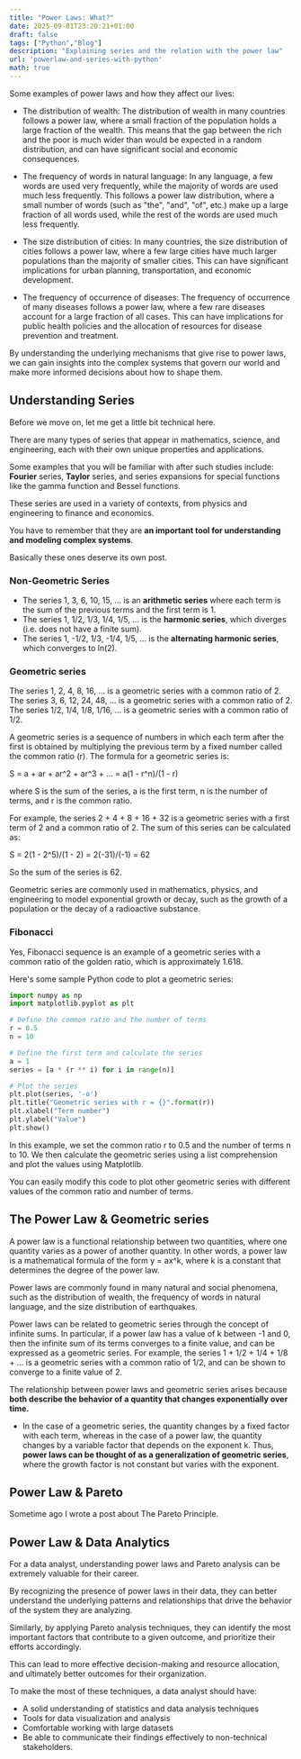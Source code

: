 ```yaml
---
title: "Power Laws: What?"
date: 2025-09-01T23:20:21+01:00
draft: false
tags: ["Python","Blog"]
description: "Explaining series and the relation with the power law"
url: 'powerlaw-and-series-with-python'
math: true
---
```


<!-- 
In mathematics, a power law is a functional relationship between two quantities [1], where a relative change in one quantity results in a proportional relative change in the other quantity [2][3], independent of the initial size of those quantities. In other words, small changes in one variable result in large changes in another variable, and vice versa. This type of relationship is often observed in nature, such as in the size distribution of cities or the frequency of words in a language. The power law is also known as a scaling law or a Pareto distribution. -->

Some examples of power laws and how they affect our lives:

* The distribution of wealth: The distribution of wealth in many countries follows a power law, where a small fraction of the population holds a large fraction of the wealth. This means that the gap between the rich and the poor is much wider than would be expected in a random distribution, and can have significant social and economic consequences.

* The frequency of words in natural language: In any language, a few words are used very frequently, while the majority of words are used much less frequently. This follows a power law distribution, where a small number of words (such as "the", "and", "of", etc.) make up a large fraction of all words used, while the rest of the words are used much less frequently.

* The size distribution of cities: In many countries, the size distribution of cities follows a power law, where a few large cities have much larger populations than the majority of smaller cities. This can have significant implications for urban planning, transportation, and economic development.

* The frequency of occurrence of diseases: The frequency of occurrence of many diseases follows a power law, where a few rare diseases account for a large fraction of all cases. This can have implications for public health policies and the allocation of resources for disease prevention and treatment.

By understanding the underlying mechanisms that give rise to power laws, we can gain insights into the complex systems that govern our world and make more informed decisions about how to shape them.

## Understanding Series

Before we move on, let me get a little bit technical here.

There are many  types of series that appear in mathematics, science, and engineering, each with their own unique properties and applications.

Some examples that you will be familiar with after such studies include: **Fourier** series, **Taylor** series, and series expansions for special functions like the gamma function and Bessel functions.

These series are used in a variety of contexts, from physics and engineering to finance and economics. 

You have to remember that they are **an important tool for understanding and modeling complex systems**. 

Basically these ones deserve its own post.

### Non-Geometric Series

* The series 1, 3, 6, 10, 15, ... is an **arithmetic series** where each term is the sum of the previous terms and the first term is 1.
* The series 1, 1/2, 1/3, 1/4, 1/5, ... is the **harmonic series**, which diverges (i.e. does not have a finite sum).
* The series 1, -1/2, 1/3, -1/4, 1/5, ... is the **alternating harmonic series**, which converges to ln(2).

### Geometric series

The series 1, 2, 4, 8, 16, ... is a geometric series with a common ratio of 2.
The series 3, 6, 12, 24, 48, ... is a geometric series with a common ratio of 2.
The series 1/2, 1/4, 1/8, 1/16, ... is a geometric series with a common ratio of 1/2.

A geometric series is a sequence of numbers in which each term after the first is obtained by multiplying the previous term by a fixed number called the common ratio (r). The formula for a geometric series is:

S = a + ar + ar^2 + ar^3 + ... = a(1 - r^n)/(1 - r)

where S is the sum of the series, a is the first term, n is the number of terms, and r is the common ratio.

For example, the series 2 + 4 + 8 + 16 + 32 is a geometric series with a first term of 2 and a common ratio of 2. The sum of this series can be calculated as:

S = 2(1 - 2^5)/(1 - 2) = 2(-31)/(-1) = 62

So the sum of the series is 62.

Geometric series are commonly used in mathematics, physics, and engineering to model exponential growth or decay, such as the growth of a population or the decay of a radioactive substance.

### Fibonacci

Yes, Fibonacci sequence is an example of a geometric series with a common ratio of the golden ratio, which is approximately 1.618.

Here's some sample Python code to plot a geometric series:


```py
import numpy as np
import matplotlib.pyplot as plt

# Define the common ratio and the number of terms
r = 0.5
n = 10

# Define the first term and calculate the series
a = 1
series = [a * (r ** i) for i in range(n)]

# Plot the series
plt.plot(series, '-o')
plt.title("Geometric series with r = {}".format(r))
plt.xlabel("Term number")
plt.ylabel("Value")
plt.show()
```

In this example, we set the common ratio r to 0.5 and the number of terms n to 10. We then calculate the geometric series using a list comprehension and plot the values using Matplotlib.

You can easily modify this code to plot other geometric series with different values of the common ratio and number of terms.

## The Power Law & Geometric series

A power law is a functional relationship between two quantities, where one quantity varies as a power of another quantity. In other words, a power law is a mathematical formula of the form y = ax^k, where k is a constant that determines the degree of the power law. 

Power laws are commonly found in many natural and social phenomena, such as the distribution of wealth, the frequency of words in natural language, and the size distribution of earthquakes.

Power laws can be related to geometric series through the concept of infinite sums. In particular, if a power law has a value of k between -1 and 0, then the infinite sum of its terms converges to a finite value, and can be expressed as a geometric series. For example, the series 1 + 1/2 + 1/4 + 1/8 + ... is a geometric series with a common ratio of 1/2, and can be shown to converge to a finite value of 2.

The relationship between power laws and geometric series arises because **both describe the behavior of a quantity that changes exponentially over time.**
* In the case of a geometric series, the quantity changes by a fixed factor with each term, whereas in the case of a power law, the quantity changes by a variable factor that depends on the exponent k. Thus, **power laws can be thought of as a generalization of geometric series**, where the growth factor is not constant but varies with the exponent.

## Power Law & Pareto

Sometime ago I wrote a post about The Pareto Principle.

## Power Law & Data Analytics

For a data analyst, understanding power laws and Pareto analysis can be extremely valuable for their career. 

By recognizing the presence of power laws in their data, they can better understand the underlying patterns and relationships that drive the behavior of the system they are analyzing. 

Similarly, by applying Pareto analysis techniques, they can identify the most important factors that contribute to a given outcome, and prioritize their efforts accordingly.

This can lead to more effective decision-making and resource allocation, and ultimately better outcomes for their organization.

To make the most of these techniques, a data analyst should have:

* A solid understanding of statistics and data analysis techniques
* Tools for data visualization and analysis
* Comfortable working with large datasets
* Be able to communicate their findings effectively to non-technical stakeholders.